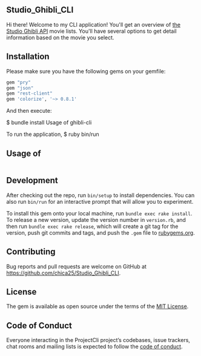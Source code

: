 ## Studio_Ghibli_CLI

Hi there! Welcome to my CLI application! You'll get an overview of [the Studio Ghibli API](https://ghibliapi.herokuapp.com) movie lists. You'll have several options to get detail information based on the movie you select.  

## Installation

Please make sure you have the following gems on your gemfile:

```ruby
gem "pry"
gem "json"
gem "rest-client"
gem 'colorize', '~> 0.8.1'
```

And then execute:

$ bundle install 
 Usage of ghibli-cli

To run the application, $ ruby bin/run

## Usage of 

```bin/run
```
	
## Development

After checking out the repo, run `bin/setup` to install dependencies. You can also run `bin/run` for an interactive prompt that will allow you to experiment.

To install this gem onto your local machine, run `bundle exec rake install`. To release a new version, update the version number in `version.rb`, and then run `bundle exec rake release`, which will create a git tag for the version, push git commits and tags, and push the `.gem` file to [rubygems.org](https://rubygems.org).

## Contributing

Bug reports and pull requests are welcome on GitHub at https://github.com/chica25/Studio_Ghibli_CLI.

## License

The gem is available as open source under the terms of the [MIT License](https://opensource.org/licenses/MIT).

## Code of Conduct

Everyone interacting in the ProjectCli project’s codebases, issue trackers, chat rooms and mailing lists is expected to follow the [code of conduct](https://www.contributor-covenant.org/version/2/0/code_of_conduct/code_of_conduct.md).


